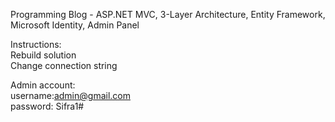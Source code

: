 Programming Blog - ASP.NET MVC, 3-Layer Architecture, Entity Framework, Microsoft Identity, Admin Panel

Instructions:  
Rebuild solution  
Change connection string  
  
Admin account:  
username:admin@gmail.com  
password: Sifra1#  
  
